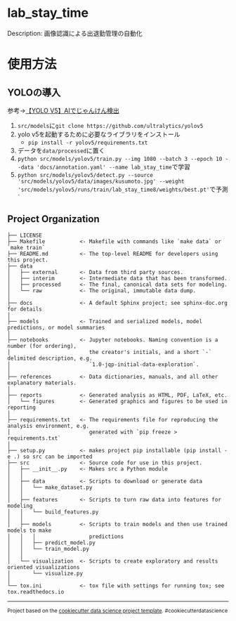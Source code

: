 lab_stay_time
==============================

Description: 画像認識による出退勤管理の自動化


# 使用方法
## YOLOの導入
参考→[【YOLO V5】AIでじゃんけん検出](https://qiita.com/PoodleMaster/items/5f2cc3248c03b03821b8)
1. `src/models`に`git clone https://github.com/ultralytics/yolov5`
2. yolo v5を起動するために必要なライブラリをインストール
   - `pip install -r yolov5/requirements.txt`
3. データを`data/processed`に置く
4. `python src/models/yolov5/train.py --img 1080 --batch 3 --epoch 10 --data 'docs/annotation.yaml' --name lab_stay_time`で学習
5. `python src/models/yolov5/detect.py --source 'src/models/yolov5/data/images/kusumoto.jpg' --weight 'src/models/yolov5/runs/train/lab_stay_time8/weights/best.pt'`で予測
`

Project Organization
------------

    ├── LICENSE
    ├── Makefile           <- Makefile with commands like `make data` or `make train`
    ├── README.md          <- The top-level README for developers using this project.
    ├── data
    │   ├── external       <- Data from third party sources.
    │   ├── interim        <- Intermediate data that has been transformed.
    │   ├── processed      <- The final, canonical data sets for modeling.
    │   └── raw            <- The original, immutable data dump.
    │
    ├── docs               <- A default Sphinx project; see sphinx-doc.org for details
    │
    ├── models             <- Trained and serialized models, model predictions, or model summaries
    │
    ├── notebooks          <- Jupyter notebooks. Naming convention is a number (for ordering),
    │                         the creator's initials, and a short `-` delimited description, e.g.
    │                         `1.0-jqp-initial-data-exploration`.
    │
    ├── references         <- Data dictionaries, manuals, and all other explanatory materials.
    │
    ├── reports            <- Generated analysis as HTML, PDF, LaTeX, etc.
    │   └── figures        <- Generated graphics and figures to be used in reporting
    │
    ├── requirements.txt   <- The requirements file for reproducing the analysis environment, e.g.
    │                         generated with `pip freeze > requirements.txt`
    │
    ├── setup.py           <- makes project pip installable (pip install -e .) so src can be imported
    ├── src                <- Source code for use in this project.
    │   ├── __init__.py    <- Makes src a Python module
    │   │
    │   ├── data           <- Scripts to download or generate data
    │   │   └── make_dataset.py
    │   │
    │   ├── features       <- Scripts to turn raw data into features for modeling
    │   │   └── build_features.py
    │   │
    │   ├── models         <- Scripts to train models and then use trained models to make
    │   │   │                 predictions
    │   │   ├── predict_model.py
    │   │   └── train_model.py
    │   │
    │   └── visualization  <- Scripts to create exploratory and results oriented visualizations
    │       └── visualize.py
    │
    └── tox.ini            <- tox file with settings for running tox; see tox.readthedocs.io


--------

<p><small>Project based on the <a target="_blank" href="https://drivendata.github.io/cookiecutter-data-science/">cookiecutter data science project template</a>. #cookiecutterdatascience</small></p>


